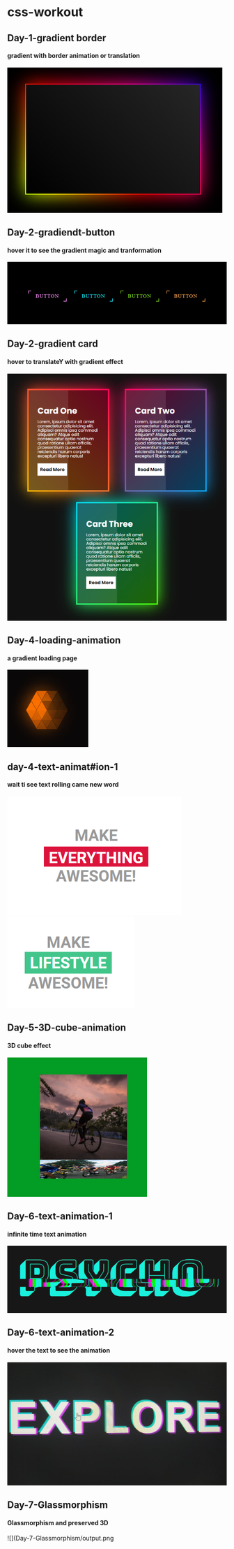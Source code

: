 # css-workout

## Day-1-gradient border
#### gradient with border animation or translation
![](Day-1-gradient%20border/output.png)

## Day-2-gradiendt-button
#### hover it to see the gradient magic and tranformation
![](Day-2-gradiendt-button/output.png)
## Day-2-gradient card
#### hover to translateY with gradient effect
![](Day-3-gradient-card/output.png)

## Day-4-loading-animation
#### a gradient loading page
![](Day-4-loading-animation/output.png)
## day-4-text-animat#ion-1
#### wait ti see text rolling came new word
![](day-4-text-animation-1/output.png)
![](day-4-text-animation-1/output1.png)

## Day-5-3D-cube-animation
#### 3D cube effect 
![](Day-5-3D-cube-animation/output.png)

## Day-6-text-animation-1
#### infinite time text animation
![](Day-6-text-glitch-1/output.png)
## Day-6-text-animation-2
#### hover the text to see the animation
![](Day-6-Text-glitch-2/output.png)

## Day-7-Glassmorphism
#### Glassmorphism and preserved 3D 
![](Day-7-Glassmorphism/output.png
